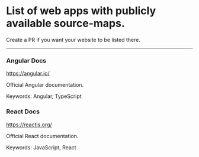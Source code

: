 # List of web apps with publicly available source-maps.

Create a PR if you want your website to be listed there.


---

### Angular Docs
https://angular.io/

Official Angular documentation.

Keywords: Angular, TypeScript


### React Docs
https://reactjs.org/

Official React documentation.

Keywords: JavaScript, React
